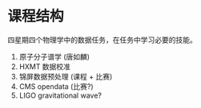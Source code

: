 # 课程结构

四星期四个物理学中的数据任务，在任务中学习必要的技能。

1. 原子分子谱学 (唐如麟)
2. HXMT 数据校准
3. 锦屏数据预处理 (课程 + 比赛)
4. CMS opendata (比赛?)
5. LIGO gravitational wave?

